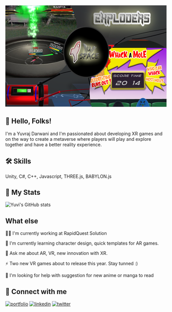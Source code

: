 
<img src="https://raw.githubusercontent.com/pulsingcoder/YuvrajDarwani/main/new.png " width="563" height="316">


## 🚀 Hello, Folks!
I'm a Yuvraj Darwani and I'm passionated about developing XR games and on the way to create a metaverse where players will play and explore together and have a better reality experience.

## 🛠 Skills
Unity, C#, C++, Javascript, THREE.js, BABYLON.js

## 🚀 My Stats
![Yuvi's GitHub stats](https://github-readme-stats.vercel.app/api?username=pulsingcoder&show_icons=true&theme=merko)

## What else
👩‍💻 I'm currently working at RapidQuest Solution

🧠 I'm currently learning character design, quick templates for AR games.

💬 Ask me about AR, VR, new innovation with XR.

⚡️ Two new VR games about to release this year. Stay tunned :)

🤔 I'm looking for help with suggestion for new anime or manga to read


## 🔗 Connect with me
[![portfolio](https://img.shields.io/badge/my_portfolio-000?style=for-the-badge&logo=ko-fi&logoColor=white)](https://pulsingcoder.github.io/Portfolio/)
[![linkedin](https://img.shields.io/badge/linkedin-0A66C2?style=for-the-badge&logo=linkedin&logoColor=white)](https://www.linkedin.com/in/yuvrajdarwani17/)
[![twitter](https://img.shields.io/badge/twitter-1DA1F2?style=for-the-badge&logo=twitter&logoColor=white)](https://twitter.com/DarwaniYuvraj)




